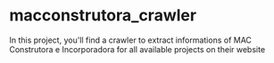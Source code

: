 # macconstrutora_crawler
In this project, you'll find a crawler to extract informations of MAC Construtora e Incorporadora for all available projects on their website
